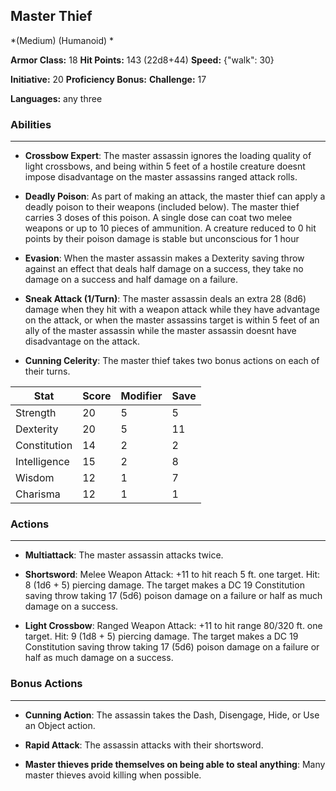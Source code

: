 ## Master Thief
*(Medium) (Humanoid) *

**Armor Class:** 18
**Hit Points:** 143 (22d8+44)
**Speed:** {"walk": 30}

**Initiative:** 20
**Proficiency Bonus:**
**Challenge:** 17

**Languages:** any three

### Abilities
 --- 
- **Crossbow Expert**: The master assassin ignores the loading quality of light crossbows, and being within 5 feet of a hostile creature doesnt impose disadvantage on the master assassins ranged attack rolls.

- **Deadly Poison**: As part of making an attack, the master thief can apply a deadly poison to their weapons (included below). The master thief carries 3 doses of this poison. A single dose can coat two melee weapons or up to 10 pieces of ammunition. A creature reduced to 0 hit points by their poison damage is stable but unconscious for 1 hour

- **Evasion**: When the master assassin makes a Dexterity saving throw against an effect that deals half damage on a success, they take no damage on a success and half damage on a failure.

- **Sneak Attack (1/Turn)**: The master assassin deals an extra 28 (8d6) damage when they hit with a weapon attack while they have advantage on the attack, or when the master assassins target is within 5 feet of an ally of the master assassin while the master assassin doesnt have disadvantage on the attack.

- **Cunning Celerity**: The master thief takes two bonus actions on each of their turns.



| Stat | Score | Modifier | Save |
| ---- | ---- | ---- | ---- |
| Strength | 20 | 5 | 5 |
| Dexterity | 20 | 5 | 11 |
| Constitution | 14 | 2 | 2 |
| Intelligence | 15 | 2 | 8 |
| Wisdom | 12 | 1 | 7 |
| Charisma | 12 | 1 | 1 |

### Actions
 --- 
- **Multiattack**: The master assassin attacks twice.

- **Shortsword**: Melee Weapon Attack: +11 to hit  reach 5 ft.  one target. Hit: 8 (1d6 + 5) piercing damage. The target makes a DC 19 Constitution saving throw  taking 17 (5d6) poison damage on a failure  or half as much damage on a success.

- **Light Crossbow**: Ranged Weapon Attack: +11 to hit  range 80/320 ft.  one target. Hit: 9 (1d8 + 5) piercing damage. The target makes a DC 19 Constitution saving throw  taking 17 (5d6) poison damage on a failure  or half as much damage on a success.

### Bonus Actions
 --- 
- **Cunning Action**: The assassin takes the Dash, Disengage, Hide, or Use an Object action.

- **Rapid Attack**: The assassin attacks with their shortsword.

- **Master thieves pride themselves on being able to steal anything**: Many master thieves avoid killing when possible.

